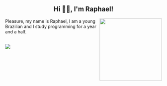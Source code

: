 <h2 align="center">Hi 👋🏻, I'm Raphael!</h2>
<img align="right" src="https://media.tenor.com/images/20be3abd731fe52f8b74480e6b404053/tenor.gif" width="200px"></img>
<p align="left">Pleasure, my name is Raphael, I am a young Brazilian and I study programming for a year and a half.</p>
<br>
<img align="center" src="https://badge-size.herokuapp.com/sinuxyz/sinuxyz/master/README.md"></img>
